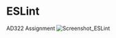 # ESLint
 AD322 Assignment
![Screenshot_ESLint](https://github.com/JoyZhang2023/ESLint/assets/137982978/85a08713-a18e-4519-b2b6-e64be2e468e2)
